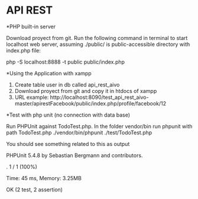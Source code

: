 # API REST 

*PHP built-in server

Download proyect from git. Run the following command in terminal to start localhost web server, assuming ./public/ is public-accessible directory with index.php file:

php -S localhost:8888 -t public public/index.php


*Using the Application with xampp

1. Create table user in db called api_rest_aivo
2. Download proyect from git and copy it in htdocs of xampp
3. URL example: http://localhost:8090/test_api_rest_aivo-master/apirestFacebook/public/index.php/profile/facebook/12



*Test with php unit (no connection with data base)

Run PHPUnit against TodoTest.php. 
In the folder vendor/bin run phpunit with path TodoTest.php
./vendor/bin/phpunit ./test/TodoTest.php

You should see something related to this as output

PHPUnit 5.4.8 by Sebastian Bergmann and contributors.

.                                                      1 / 1 (100%)

Time: 45 ms, Memory: 3.25MB

OK (2 test, 2 assertion)
 
